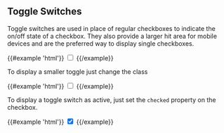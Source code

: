 ## Toggle Switches

Toggle switches are used in place of regular checkboxes to indicate the on/off state of a checkbox. They also provide a larger hit area for mobile devices and are the preferred way to display single checkboxes.

{{#example 'html'}}
<label class="toggle-switch">
  <input type="checkbox" />
  <span class="switch"></span>
  <span data-on="Active" data-off="Inactive"></span>
</label>
{{/example}}

To display a smaller toggle just change the class

{{#example 'html'}}
<label class="toggle-switch toggle-switch-small">
  <input type="checkbox" />
  <span class="switch"></span>
  <span data-on="Active" data-off="Inactive"></span>
</label>
{{/example}}

To display a toggle switch as active, just set the `checked` property on the checkbox.

{{#example 'html'}}
<label class="toggle-switch">
  <input type="checkbox" checked />
  <span class="switch"></span>
  <span data-on="Active" data-off="Inactive"></span>
</label>
{{/example}}